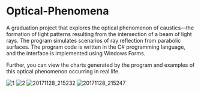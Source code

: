 # Optical-Phenomena

A graduation project that explores the optical phenomenon of caustics—the formation of light patterns resulting from the intersection of a beam of light rays. The program simulates scenarios of ray reflection from parabolic surfaces.
The program code is written in the C# programming language, and the interface is implemented using Windows Forms.

Further, you can view the charts generated by the program and examples of this optical phenomenon occurring in real life.

![1](https://github.com/user-attachments/assets/545fc4c9-a480-4460-bf14-56bb21249be6)
![2](https://github.com/user-attachments/assets/bf28e524-919b-440e-a2e1-0a5841f533ee)
![20171128_215232](https://github.com/user-attachments/assets/56b339c5-8dfd-4c9c-92bd-148f5c695e2c)
![20171128_215247](https://github.com/user-attachments/assets/c0be7a24-25af-4f3a-a400-14e873f51dec)

